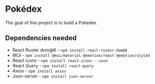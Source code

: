 # Pokédex

The goal of this project is to build a Pokedex.

## Dependencies needed

- React Router dom@6 - `npm install react-router-dom@6`
- MUI - `npm install @mui/material @emotion/react @emotion/styled`
- React icons - `npm install react-icons --save`
- React Query - `npm install react-query`
- Axios - `npm install axios`
- Json-server - `npm install json-server`

